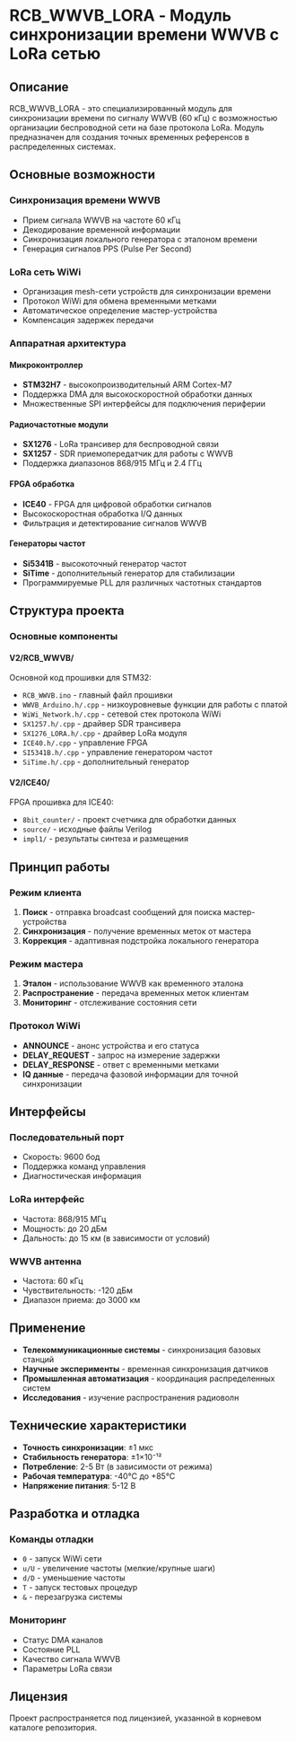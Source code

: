 # RCB_WWVB_LORA - Модуль синхронизации времени WWVB с LoRa сетью

## Описание

RCB_WWVB_LORA - это специализированный модуль для синхронизации времени по сигналу WWVB (60 кГц) с возможностью организации беспроводной сети на базе протокола LoRa. Модуль предназначен для создания точных временных референсов в распределенных системах.

## Основные возможности

### Синхронизация времени WWVB
- Прием сигнала WWVB на частоте 60 кГц
- Декодирование временной информации
- Синхронизация локального генератора с эталоном времени
- Генерация сигналов PPS (Pulse Per Second)

### LoRa сеть WiWi
- Организация mesh-сети устройств для синхронизации времени
- Протокол WiWi для обмена временными метками
- Автоматическое определение мастер-устройства
- Компенсация задержек передачи

### Аппаратная архитектура

#### Микроконтроллер
- **STM32H7** - высокопроизводительный ARM Cortex-M7
- Поддержка DMA для высокоскоростной обработки данных
- Множественные SPI интерфейсы для подключения периферии

#### Радиочастотные модули
- **SX1276** - LoRa трансивер для беспроводной связи
- **SX1257** - SDR приемопередатчик для работы с WWVB
- Поддержка диапазонов 868/915 МГц и 2.4 ГГц

#### FPGA обработка
- **ICE40** - FPGA для цифровой обработки сигналов
- Высокоскоростная обработка I/Q данных
- Фильтрация и детектирование сигналов WWVB

#### Генераторы частот
- **Si5341B** - высокоточный генератор частот
- **SiTime** - дополнительный генератор для стабилизации
- Программируемые PLL для различных частотных стандартов

## Структура проекта

### Основные компоненты

#### V2/RCB_WWVB/
Основной код прошивки для STM32:
- `RCB_WWVB.ino` - главный файл прошивки
- `WWVB_Arduino.h/.cpp` - низкоуровневые функции для работы с платой
- `WiWi_Network.h/.cpp` - сетевой стек протокола WiWi
- `SX1257.h/.cpp` - драйвер SDR трансивера
- `SX1276_LORA.h/.cpp` - драйвер LoRa модуля
- `ICE40.h/.cpp` - управление FPGA
- `SI5341B.h/.cpp` - управление генератором частот
- `SiTime.h/.cpp` - дополнительный генератор

#### V2/ICE40/
FPGA прошивка для ICE40:
- `8bit_counter/` - проект счетчика для обработки данных
- `source/` - исходные файлы Verilog
- `impl1/` - результаты синтеза и размещения

## Принцип работы

### Режим клиента
1. **Поиск** - отправка broadcast сообщений для поиска мастер-устройства
2. **Синхронизация** - получение временных меток от мастера
3. **Коррекция** - адаптивная подстройка локального генератора

### Режим мастера
1. **Эталон** - использование WWVB как временного эталона
2. **Распространение** - передача временных меток клиентам
3. **Мониторинг** - отслеживание состояния сети

### Протокол WiWi
- **ANNOUNCE** - анонс устройства и его статуса
- **DELAY_REQUEST** - запрос на измерение задержки
- **DELAY_RESPONSE** - ответ с временными метками
- **IQ данные** - передача фазовой информации для точной синхронизации

## Интерфейсы

### Последовательный порт
- Скорость: 9600 бод
- Поддержка команд управления
- Диагностическая информация

### LoRa интерфейс
- Частота: 868/915 МГц
- Мощность: до 20 дБм
- Дальность: до 15 км (в зависимости от условий)

### WWVB антенна
- Частота: 60 кГц
- Чувствительность: -120 дБм
- Диапазон приема: до 3000 км

## Применение

- **Телекоммуникационные системы** - синхронизация базовых станций
- **Научные эксперименты** - временная синхронизация датчиков
- **Промышленная автоматизация** - координация распределенных систем
- **Исследования** - изучение распространения радиоволн

## Технические характеристики

- **Точность синхронизации**: ±1 мкс
- **Стабильность генератора**: ±1×10⁻¹²
- **Потребление**: 2-5 Вт (в зависимости от режима)
- **Рабочая температура**: -40°C до +85°C
- **Напряжение питания**: 5-12 В

## Разработка и отладка

### Команды отладки
- `0` - запуск WiWi сети
- `u/U` - увеличение частоты (мелкие/крупные шаги)
- `d/D` - уменьшение частоты
- `T` - запуск тестовых процедур
- `&` - перезагрузка системы

### Мониторинг
- Статус DMA каналов
- Состояние PLL
- Качество сигнала WWVB
- Параметры LoRa связи

## Лицензия

Проект распространяется под лицензией, указанной в корневом каталоге репозитория.
